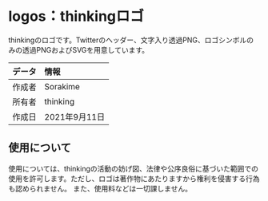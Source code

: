 # logos：thinkingロゴ
thinkingのロゴです。Twitterのヘッダー、文字入り透過PNG、ロゴシンボルのみの透過PNGおよびSVGを用意しています。

|データ|情報|
|:--|:--|
|作成者|Sorakime|
|所有者|thinking|
|作成日|2021年9月11日|

## 使用について
使用については、thinkingの活動の妨げ図、法律や公序良俗に基づいた範囲での使用を許可します。ただし、ロゴは著作物にあたりますから権利を侵害する行為も認められません。
また、使用料などは一切課しません。
